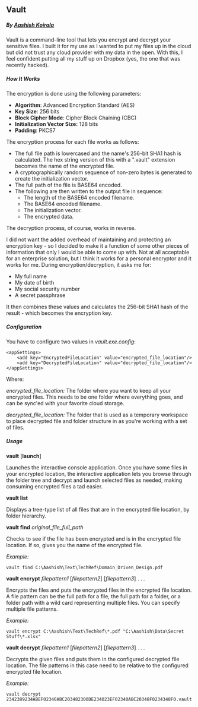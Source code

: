 ## Vault
##### By [Aashish Koirala](http://aashishkoirala.github.io)

Vault is a command-line tool that lets you encrypt and decrypt your sensitive files. I built it for my use as I wanted to put my files up in the cloud but did not trust any cloud provider with my data in the open. With this, I feel confident putting all my stuff up on Dropbox (yes, the one that was recently hacked).

##### How It Works
The encryption is done using the following parameters:

- **Algorithm**: Advanced Encryption Standard (AES)
- **Key Size**: 256 bits
- **Block Cipher Mode**: Cipher Block Chaining (CBC)
- **Initialization Vector Size:** 128 bits
- **Padding**: PKCS7

The encryption process for each file works as follows:

- The full file path is lowercased and the name's 256-bit SHA1 hash is calculated. The hex string version of this with a ".vault" extension becomes the name of the encrypted file.
- A cryptographically random sequence of non-zero bytes is generated to create the initialization vector.
- The full path of the file is BASE64 encoded.
- The following are then written to the output file in sequence:
	- The length of the BASE64 encoded filename.
	- The BASE64 encoded filename.
	- The initialization vector.
	- The encrypted data.

The decryption process, of course, works in reverse.

I did not want the added overhead of maintaining and protecting an encryption key - so I decided to make it a function of some other pieces of information that only I would be able to come up with. Not at all acceptable for an enterprise solution, but I think it works for a personal encryptor and it works for me. During encryption/decryption, it asks me for:

- My full name
- My date of birth
- My social security number
- A secret passphrase

It then combines these values and calculates the 256-bit SHA1 hash of the result - which becomes the encryption key.

##### Configuration
You have to configure two values in *vault.exe.config*:

	<appSettings>
		<add key="EncryptedFileLocation" value="encrypted_file_location"/>
		<add key="DecryptedFileLocation" value="decrypted_file_location"/>
	</appSettings>

Where:

*encrypted\_file\_location:* The folder where you want to keep all your encrypted files. This needs to be one folder where everything goes, and can be sync'ed with your favorite cloud storage.

*decrypted\_file\_location:* The folder that is used as a temporary workspace to place decrypted file and folder structure in as you're working with a set of files.

##### Usage

**vault** [**launch**]

Launches the interactive console application. Once you have some files in your encrypted location, the interactive application lets you browse through the folder tree and decrypt and launch selected files as needed, making consuming encrypted files a tad easier.

**vault list**

Displays a tree-type list of all files that are in the encrypted file location, by folder hierarchy.

**vault find** *original\_file\_full\_path*

Checks to see if the file has been encrypted and is in the encrypted file location. If so, gives you the name of the encrypted file.

*Example:*

	vault find C:\Aashish\Text\TechRef\Domain_Driven_Design.pdf
 
     
**vault encrypt** *filepattern1* [*filepattern2*] [*filepattern3*] `...`

Encrypts the files and puts the encrypted files in the encrypted file location. A file pattern can be the full path for a file, the full path for a folder, or a folder path with a wild card representing multiple files. You can specify multiple file patterns.

*Example:*

	vault encrypt C:\Aashish\Text\TechRef\*.pdf "C:\Aashish\Data\Secret Stuff\*.xlsx"

**vault decrypt** *filepattern1* [*filepattern2*] [*filepattern3*] `...`

Decrypts the given files and puts them in the configured decrypted file location. The file patterns in this case need to be relative to the configured encrypted file location.

*Example:*

	vault decrypt 2342389234ABEF02340ABC203482300DE234023EF02340ABC20348F0234348F0.vault